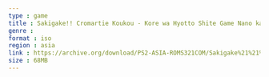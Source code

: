 ```yaml
---
type : game
title : Sakigake!! Cromartie Koukou - Kore wa Hyotto Shite Game Nano ka! Hen (Japan)
genre : 
format : iso
region : asia
link : https://archive.org/download/PS2-ASIA-ROMS321COM/Sakigake%21%21%20Cromartie%20Koukou%20-%20Kore%20wa%20Hyotto%20Shite%20Game%20Nano%20ka%21%20Hen%20%28Japan%29.7z
size : 68MB
---
```

